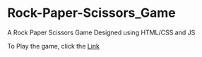 # Rock-Paper-Scissors_Game
A Rock Paper Scissors Game Designed using HTML/CSS and JS

To Play the game, click the [Link](https://jaystaks.github.io/Rock-Paper-Scissors_Game/Rock-paper-scissors/index.html) 
